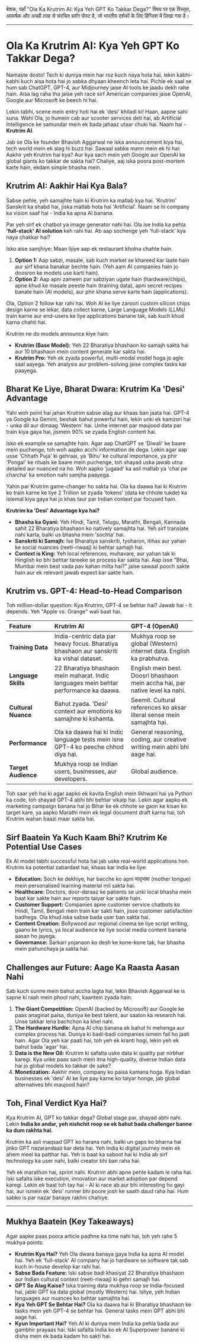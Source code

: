बेशक, यहाँ "Ola Ka Krutrim AI: Kya Yeh GPT Ko Takkar Dega?" विषय पर एक विस्तृत, आकर्षक और अच्छी तरह से संरचित ब्लॉग पोस्ट है, जो भारतीय दर्शकों के लिए हिंग्लिश में लिखा गया है।

***

# Ola Ka Krutrim AI: Kya Yeh GPT Ko Takkar Dega?

Namaste dosto! Tech ki duniya mein har roz kuch naya hota hai, lekin kabhi-kabhi kuch aisa hota hai jo sabka dhyaan kheench leta hai. Pichle ek saal se hum sab ChatGPT, GPT-4, aur Midjourney jaise AI tools ke jaadu dekh rahe hain. Aisa lag raha tha jaise yeh race sirf American companies jaise OpenAI, Google aur Microsoft ke beech hi hai.

Lekin tabhi, scene mein entry hoti hai ek 'desi' khiladi ki! Haan, aapne sahi suna. Wahi Ola, jo humein cab aur scooter services deti hai, ab Artificial Intelligence ke samundar mein ek bada jahaaz utaar chuki hai. Naam hai - **Krutrim AI**.

Jab se Ola ke founder Bhavish Aggarwal ne iska announcement kiya hai, tech world mein ek alag hi buzz hai. Sawaal sabke mann mein ek hi hai: Aakhir yeh Krutrim hai kya? Aur kya sach mein yeh Google aur OpenAI ke global giants ko takkar de sakta hai? Chaliye, aaj iska poora post-mortem karte hain, ekdam simple bhasha mein.

## Krutrim AI: Aakhir Hai Kya Bala?

Sabse pehle, yeh samajhte hain ki Krutrim ka matlab kya hai. 'Krutrim' Sanskrit ka shabd hai, jiska matlab hota hai 'Artificial'. Naam se hi company ka vision saaf hai - India ka apna AI banana.

Par yeh sirf ek chatbot ya image generator nahi hai. Ola ise India ka pehla **'full-stack' AI solution** keh rahi hai. Ab aap sochenge yeh 'full-stack' kya naya chakkar hai?

Isko aise samjhiye: Maan lijiye aap ek restaurant kholna chahte hain.
1.  **Option 1:** Aap sabzi, masale, sab kuch market se khareed kar laate hain aur sirf khana banakar bechte hain. (Yeh aam AI companies hain jo doosron ke models use karti hain).
2.  **Option 2:** Aap apni zameen par sabziyan ugate hain (hardware/chips), apne khud ke masale peeste hain (training data), apni secret recipes banate hain (AI models), aur phir khana serve karte hain (applications).

Ola, Option 2 follow kar rahi hai. Woh AI ke liye zaroori custom silicon chips design karne se lekar, data collect karne, Large Language Models (LLMs) train karne aur end-users ke liye applications banane tak, sab kuch khud karna chahti hai.

Krutrim ne do models announce kiye hain:
-   **Krutrim (Base Model):** Yeh 22 Bharatiya bhashaon ko samajh sakta hai aur 10 bhashaon mein content generate kar sakta hai.
-   **Krutrim Pro:** Yeh ek zyada powerful, multi-modal model hoga jo agle saal aayega. Yeh analysis aur problem-solving jaise complex tasks kar paayega.

## Bharat Ke Liye, Bharat Dwara: Krutrim Ka 'Desi' Advantage

Yahi woh point hai jahan Krutrim sabse alag aur khaas ban jaata hai. GPT-4 ya Google ka Gemini, beshak bahut powerful hain, lekin unki ek kamzori hai - unka dil aur dimaag 'Western' hai. Unhe internet par maujood data par train kiya gaya hai, jismein 90% se zyada English content hai.

Isko ek example se samajhte hain. Agar aap ChatGPT se 'Diwali' ke baare mein puchenge, toh woh aapko acchi information de dega. Lekin agar aap usse 'Chhath Puja' ki gehraai, ya 'Bihu' ke cultural importance, ya phir 'Pongal' ke rituals ke baare mein puchenge, toh shayad uska jawab utna detailed aur nuanced na ho. Woh aapko 'jugaad' ka asli matlab ya 'chai pe charcha' ka emotion nahi samjha paayega.

Yahin par Krutrim game-changer ho sakta hai. Ola ka daawa hai ki Krutrim ko train karne ke liye 2 Trillion se zyada 'tokens' (data ke chhote tukde) ka istemal kiya gaya hai jo khas taur par Indian context par focused hain.

**Krutrim ka 'Desi' Advantage kya hai?**
-   **Bhasha ka Gyani:** Yeh Hindi, Tamil, Telugu, Marathi, Bengali, Kannada sahit 22 Bharatiya bhashaon ko natively samajhta hai. Yeh sirf translate nahi karta, balki us bhasha mein 'sochta' hai.
-   **Sanskriti ki Samajh:** Ise Bharatiya sanskriti, tyoharon, itihas aur yahan ke social nuances (reeti-riwaaj) ki behtar samajh hai.
-   **Context is King:** Yeh local references, muhavare, aur yahan tak ki Hinglish ko bhi behtar tareeke se process kar sakta hai. Aap isse "Bhai, Mumbai mein best vada pav kahan milta hai?" jaise sawaal pooch sakte hain aur ek relevant jawab expect kar sakte hain.

## Krutrim vs. GPT-4: Head-to-Head Comparison

Toh million-dollar question: Kya Krutrim, GPT-4 se behtar hai? Jawab hai - it depends. Yeh "Apple vs. Orange" wali baat hai.

| Feature | Krutrim AI | GPT-4 (OpenAI) |
| :--- | :--- | :--- |
| **Training Data** | India-centric data par heavy focus. Bharatiya bhashaon aur sanskriti ka vishal dataset. | Mukhya roop se global (Western) internet data. English ka prabhutva. |
| **Language Skills** | 22 Bharatiya bhashaon mein maharat. Indic languages mein behtar performance ka daawa. | English mein best. Doosri bhashaon mein accha hai, par native level ka nahi. |
| **Cultural Nuance** | Bahut zyada. 'Desi' context aur emotions ko samajhne ki kshamta. | Seemit. Cultural references ko aksar literal sense mein samajhta hai. |
| **Performance** | Ola ka daawa hai ki Indic language tests mein isne GPT-4 ko peeche chhod diya hai. | General reasoning, coding, aur creative writing mein abhi bhi aage hai. |
| **Target Audience** | Mukhya roop se Indian users, businesses, aur developers. | Global audience. |

Toh saar yeh hai ki agar aapko ek kavita English mein likhwani hai ya Python ka code, toh shayad GPT-4 abhi bhi behtar vikalp hai. Lekin agar aapko ek marketing campaign banana hai jo Bihar ke ek chhote se gaon ke kisan ko target kare, ya aapko Marathi mein ek legal document draft karna hai, toh Krutrim wahan baazi maar sakta hai.

## Sirf Baatein Ya Kuch Kaam Bhi? Krutrim Ke Potential Use Cases

Ek AI model tabhi successful hota hai jab uske real-world applications hon. Krutrim ka potential zabardast hai, khaas kar India ke liye:

-   **Education:** Soch ke dekhiye, har bacche ko apni मातृभाषा (mother tongue) mein personalised learning material mil sakta hai.
-   **Healthcare:** Doctors, door-daraaz ke patients se unki local bhasha mein baat kar sakte hain aur reports taiyar kar sakte hain.
-   **Customer Support:** Companies apne customer service chatbots ko Hindi, Tamil, Bengali mein train kar sakti hain, jisse customer satisfaction badhega. Ola khud iska sabse bada user ban sakta hai.
-   **Content Creation:** Bollywood aur regional cinema ke liye script writing, gaano ke lyrics, ya local audience ke liye social media content banana aasan ho jayega.
-   **Governance:** Sarkari yojanaon ko desh ke kone-kone tak, har bhasha mein pahunchaya ja sakta hai.

## Challenges aur Future: Aage Ka Raasta Aasan Nahi

Sab kuch sunne mein bahut accha lagta hai, lekin Bhavish Aggarwal ke is sapne ki raah mein phool nahi, kaantein zyada hain.

1.  **The Giant Competition:** OpenAI (backed by Microsoft) aur Google ke paas anaginat paisa, duniya ke best talent, aur saalon ka research hai. Unse takkar lena bachchon ka khel nahi.
2.  **The Hardware Hurdle:** Apna AI chip banana ek bahut hi mehenga aur complex process hai. Duniya ki badi-badi companies ismein fail ho jaati hain. Agar Ola yeh kar paati hai, toh yeh ek kranti hogi, lekin yeh ek bahut bada 'agar' hai.
3.  **Data is the New Oil:** Krutrim ki safalta uske data ki quality par nirbhar karegi. Kya unke paas sach mein itna high-quality, diverse Indian data hai jo global models ko takkar de sake?
4.  **Monetization:** Aakhir mein, company ko paisa kamana hoga. Kya Indian businesses ek 'desi' AI ke liye pay karne ko taiyar honge, jab global alternatives bhi maujood hain?

## Toh, Final Verdict Kya Hai?

Kya Krutrim AI, GPT ko takkar dega? Global stage par, shayad abhi nahi. Lekin **India ke andar, yeh nishchit roop se ek bahut bada challenger banne ka dum rakhta hai.**

Krutrim ka asli maqsad GPT ko harana nahi, balki un gaps ko bharna hai jinko GPT nazarandaaz kar deta hai. Yeh India ki digital journey mein ek ahem meel ka patthar hai. Yeh is baat ka saboot hai ki India ab sirf technology ka user nahi, balki creator bhi ban raha hai.

Yeh ek marathon hai, sprint nahi. Krutrim abhi apne pehle kadam le raha hai. Iski safalta iske execution, innovation aur market adoption par depend karegi. Lekin ek baat toh tay hai - AI ki race ab aur bhi interesting ho gayi hai, aur ismein ek 'desi' runner bhi poore josh ke saath daud raha hai. Hum sabko is par nazar banaye rakhni chahiye.

---

## Mukhya Baatein (Key Takeaways)

Agar aapke paas poora article padhne ka time nahi hai, toh yeh rahe 5 mukhya points:

-   **Krutrim Kya Hai?** Yeh Ola dwara banaya gaya India ka apna AI model hai. Yeh ek 'full-stack' AI company hai jo hardware se software tak sab kuch in-house develop kar rahi hai.
-   **Sabse Bada Feature:** Iski sabse badi khasiyat 22 Bharatiya bhashaon aur Indian cultural context (reeti-riwaaj) ki gehri samajh hai.
-   **GPT Se Alag Kaise?** Iska training data mukhya roop se India-focused hai, jabki GPT ka data global (mostly Western) hai. Isliye, yeh Indian languages aur nuances ko behtar samajhta hai.
-   **Kya Yeh GPT Se Behtar Hai?** Ola ka daawa hai ki Bharatiya bhashaon ke tasks mein yeh GPT-4 se behtar hai. General tasks mein GPT abhi bhi aage hai.
-   **Kyun Important Hai?** Yeh AI ki duniya mein India ka pehla bada aur gambhir prayaas hai. Iski safalta India ko ek AI Superpower banane ki disha mein ek bada kadam ho sakti hai.